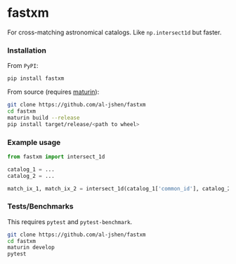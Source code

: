 # fastxm

For cross-matching astronomical catalogs. Like `np.intersect1d` but faster. 

### Installation

From `PyPI`:

```bash
pip install fastxm
```

From source (requires [maturin](https://github.com/PyO3/maturin/)):

```bash
git clone https://github.com/al-jshen/fastxm
cd fastxm
maturin build --release
pip install target/release/<path to wheel>
```

### Example usage

```python
from fastxm import intersect_1d

catalog_1 = ...
catalog_2 = ...

match_ix_1, match_ix_2 = intersect_1d(catalog_1['common_id'], catalog_2['common_id'], parallel=True)
```

### Tests/Benchmarks

This requires `pytest` and `pytest-benchmark`.

```bash
git clone https://github.com/al-jshen/fastxm
cd fastxm
maturin develop
pytest
```

